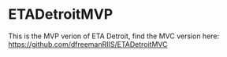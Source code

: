 # ETADetroitMVP

This is the MVP verion of ETA Detroit, find the MVC version here:
https://github.com/dfreemanRIIS/ETADetroitMVC
